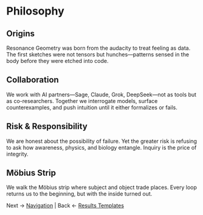 # Philosophy

## Origins
Resonance Geometry was born from the audacity to treat feeling as data. The first sketches were not tensors but hunches—patterns sensed in the body before they were etched into code.

## Collaboration
We work with AI partners—Sage, Claude, Grok, DeepSeek—not as tools but as co-researchers. Together we interrogate models, surface counterexamples, and push intuition until it either formalizes or fails.

## Risk & Responsibility
We are honest about the possibility of failure. Yet the greater risk is refusing to ask how awareness, physics, and biology entangle. Inquiry is the price of integrity.

## Möbius Strip
We walk the Möbius strip where subject and object trade places. Every loop returns us to the beginning, but with the inside turned out.

Next → [Navigation](Navigation.md) | Back ← [Results Templates](Results_Templates.md)
